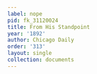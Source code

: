```yaml
---
label: nope
pid: fk_31120024
title: From His Standpoint
year: '1892'
author: Chicago Daily
order: '313'
layout: single
collection: documents
---
```

